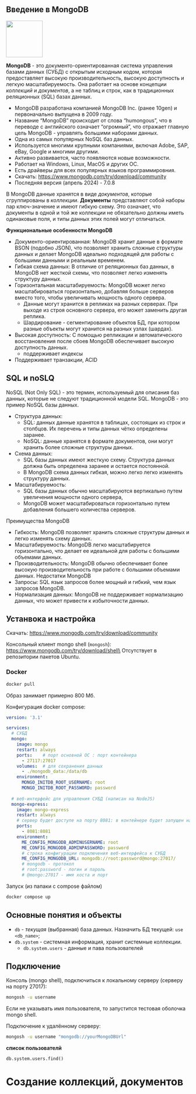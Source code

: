 ## Введение в MongoDB
<img src="https://upload.wikimedia.org/wikipedia/commons/thumb/9/93/MongoDB_Logo.svg/2560px-MongoDB_Logo.svg.png" height=100>


**MongoDB** - это документо-ориентированная система управления базами данных (СУБД) с открытым исходным кодом, которая предоставляет высокую производительность, высокую доступность и легкую масштабируемость. Она работает на основе концепции *коллекций* и *документов*, а не таблиц и строк, как в традиционных реляционных (SQL) базах данных.

- MongoDB разработана компанией MongoDB Inc. (ранее 10gen) и первоначально выпущена в 2009 году. 
- Название “MongoDB” происходит от слова “humongous”, что в переводе с английского означает “огромный”, что отражает главную цель MongoDB - управлять большими наборами данных.
- Одна из самых популярных NoSQL баз данных. 
- Используется многими крупными компаниями, включая Adobe, SAP, eBay, Google и многими другими.
- Активно развивается, часто появляются новые возможности.
- Работает на Windows, Linux, MacOS и других ОС.
- Есть драйверы для всех популярных языков программировния.
- Скачать: https://www.mongodb.com/try/download/community
- Последняя версия (апрель 2024) - 7.0.8


В MongoDB данные хранятся в виде *документов*, которые сгруппированы в *коллекции*. 
**Документы** представляют собой наборы пар ключ-значение и имеют гибкую схему. Это означает, что документы в одной и той же коллекции не обязательно должны иметь одинаковые поля, и типы данных этих полей могут отличаться.





**Функциональные особенности MongoDB**
* Документо-ориентированная: MongoDB хранит данные в формате BSON (подобно JSON), что позволяет хранить сложные структуры данных и делает MongoDB идеально подходящей для работы с большими данными и реальным временем.
* Гибкая схема данных: В отличие от реляционных баз данных, в MongoDB нет жесткой схемы, что позволяет легко изменять структуру данных.
* Горизонтальная масштабируемость: MongoDB может легко масштабироваться горизонтально, добавляя больше серверов вместо того, чтобы увеличивать мощность одного сервера.
    * Данные могут хранится в репликах на разных серверах. При выходе из строя основного сервера, его может заменить другая реплика.
    * Шардирование - сегментирование объектов БД, при котором разные объекты могут хранится на разных узлах (шардах).
* Высокая доступность: С помощью репликации и автоматического восстановления после сбоев MongoDB обеспечивает высокую доступность данных.
    * поддерживает индексы
* Поддерживает транзакции, ACID


## SQL и noSLQ
NoSQL (Not Only SQL) - это термин, используемый для описания баз данных, которые не следуют традиционной модели SQL. MongoDB - это пример NoSQL базы данных.


* Структура данных: 
    * SQL: данных данные хранятся в таблицах, состоящих из строк и столбцов. Их перечень и типы данных чётко определены заранее. 
    * NoSQL: данные хранятся в формате документов, они могут хранить более сложные структуры данных.
* Схема данных: 
    * SQL базы данных имеют жесткую схему. Структура данных должна быть определена заранее и остается постоянной. 
    * В MongoDB схема данных гибкая, можно легко легко изменять структуру данных.
* Масштабируемость: 
    * SQL базы данных обычно масштабируются вертикально путем увеличения мощности одного сервера, 
    * MongoDB может масштабироваться горизонтально путем добавления большего количества серверов.


Преимущества MongoDB
- Гибкость: MongoDB позволяет хранить сложные структуры данных и легко изменять схему данных.
- Масштабируемость: MongoDB легко масштабируется горизонтально, что делает ее идеальной для работы с большими объемами данных.
- Производительность: MongoDB обычно обеспечивает более высокую производительность при работе с большими объемами данных.
Недостатки MongoDB
- Запросы: SQL язык запросов более мощный и гибкий, чем язык запросов MongoDB.
- Нормализация данных: MongoDB не поддерживает нормализацию данных, что может привести к избыточности данных.


## Устанвока и настройка

Скачать: https://www.mongodb.com/try/download/community

Консольный клиент mongo shell (`mongosh`): https://www.mongodb.com/try/download/shell\
Отсутствует в репозитории пакетов Ubuntu.

### Docker

```bash
docker pull
```
Образ занимает примерно 800 Мб.


Конфигурация docker compose:
```yml
version: '3.1'

services:
  # СУБД  
  mongo:
    image: mongo
    restart: always
    ports:    # порт основной ОС : порт контейнера
      - 27117:27017
    volumes:  # для сохранения данных
      - ./mongodb_data:/data/db
    environment:
      MONGO_INITDB_ROOT_USERNAME: root
      MONGO_INITDB_ROOT_PASSWORD: password
  
  # веб-интерфейс для управления СУБД (написан на NodeJS)
  mongo-express:
    image: mongo-express
    restart: always
    # сервер будет доступе на порту 8081: в контейнере будет запущен на порту 8081
    ports:
      - 8081:8081
    environment:
      ME_CONFIG_MONGODB_ADMINUSERNAME: root
      ME_CONFIG_MONGODB_ADMINPASSWORD: password
      # строка конфигурации подключения веб-интерфейса к СУБД
      ME_CONFIG_MONGODB_URL: mongodb://root:password@mongo:27017/
      # mongodb - протокол
      # root:password - логин и пароль
      # @mongo:27017 - имя хоста и порт
```

Запуск (из папаки с compose файлом)
```bash
docker compose up
```

## Основные понятия и объекты


- `db` - *текущая* (выбранная) база данных. Назначить БД текущей: `use <db_name>`;
- `db.system` - системная информация, хранит системные коллекции.
  - `db.system.users` - данные и пава пользователей
## Подключение

Консоль (mongo shell), подключиться к локальному серверу (серверу на порту 27017):
```bash
mongosh -u username
```

Если не указывать имя пользователя, то запустится тестовая оболочка mongo shell.


Подключение к удалённому серверу:
```bash
mongosh -u username "mongodb://yourMongoDBUrl"
```


**список пользователй**
```
db.system.users.find()
```

# Создание коллекций, документов
